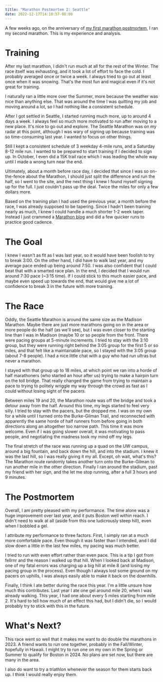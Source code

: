 ```yaml
---
title: "Marathon Postmortem 2: Seattle"
date: 2022-12-17T14:10:57-08:00
---
```


A few weeks ago, on the anniversary of [my first marathon postmortem](../marathon), I ran my second marathon.
This is my experience and analysis.

# Training

After my last marathon, I didn't run much at all for the rest of the Winter.
The race itself was exhausting, and it took a lot of effort to face the cold.
I probably averaged once or twice a week.
I always tried to go out at least once when it was snowing.
That's the most fun and magical even if it's not great for training.

I naturally ran a little more over the Summer, more because the weather was nice than anything else.
That was around the time I was quitting my job and moving around a lot, so I had nothing like a consistent schedule.

After I got settled in Seattle, I started running much more, up to around 4 days a week.
I always feel so much more motivated to run after moving to a new place.
It's nice to go out and explore.
The Seattle Marathon was on my radar at this point, although I was wary of signing up because training was so time-consuming last year.
I wanted to focus on other things.

Still I kept a consistent schedule of 3 weekday 4-mile runs, and a Saturday 8-12 mile run.
I wanted to be prepared to start training if I decided to sign up.
In October, I even did a 15K trail race which I was leading the whole way until I made a wrong turn near the end.

Ultimately, about a month before race day, I decided that since I was so on-the-fence about the Marathon, I should just split the difference and run the half, so I went to the site, and the next thing I knew I found myself signing up for the full.
I just couldn't pass up the deal.
Twice the miles for only a few dollars more.

Based on the training plan I had used the previous year, a month before the race, I was already supposed to be tapering.
Since I hadn't been training nearly as much, I knew I could handle a much shorter 1-2 week taper.
Instead I just crammed a [Marathon blog](https://fellrnr.com/wiki/Running_Marathons) and did a few quicker runs to practice good cadence.

# The Goal

I knew I wasn't as fit as I was last year, so it would have been foolish to try to break 3:00.
On the other hand, I did have to walk last year, and my average pace ended up being around 7:50.
I was also confident that I could beat that with a smarted race plan.
In the end, I decided that I would run around 7:30 pace (~3:15 time).
If I could stick to this much easier pace, and maybe even speed up towards the end, that would give me a lot of confidence to break 3 in the future with more training.

# The Race

Oddly, the Seattle Marathon is around the same size as the Madison Marathon.
Maybe there are just more marathons going on in the area or more people do the half (as we'll see), but I was even closer to the starting line than I was in Madison (maybe 10 or so people from the front.
There were pacing groups at 5-minute increments.
I tried to stay with the 3:10 group, but they were running right behind the 3:05 group for the first 5 or so miles, and that felt like a maintainable pace, so I stayed with the 3:05 group (about 7-8 people).
I had a nice little chat with a guy who had run ultras but never a marathon.

I stayed with that group up to 18 miles, at which point we ran into a horde of half marathoners (who started an hour after us) trying to make a hairpin turn on the toll bridge.
That really changed the game from trying to maintain a pace to trying to politely wriggle my way through the crowd as fast as I could without losing sight of the pacers.

Between miles 19 and 20, the Marathon route was off the bridge and took a detour away from the half.
Around this time, my legs started to feel very silly.
I tried to stay with the pacers, but the dropped me.
I was on my own for a while until I turned onto the Burke-Gilman Trail, and reconnected with apparently the same horde of half runners from before going in both directions along an altogether too narrow path.
This time it was more welcome.
Even if I was going slower overall, it was motivating to pass people, and negotiating the madness took my mind off my legs.

The final stretch of the race was running up a quad on the UW campus, around a big fountain, and back down the hill, and into the stadium.
I knew it was the last hill, so I was really giving it my all.
Except, oh wait, what's this?
The Marathon route randomly takes another turn onto the Burke-Gilman to run another mile in the other direction.
Finally I ran around the stadium, past my friend with her sign, and the let me stop running, after a full 3 hours and 9 minutes.

# The Postmortem

Overall, I am pretty pleased with my performance.
The time alone was a huge improvement over last year, and it puts Boston well within reach.
I didn't need to walk at all (aside from this one ludicrously steep hill), even when I bobbled a gel.

I attribute my performance to three factors.
First, I simply ran at a much more comfortable pace.
Even though it was faster than I intended, and I did slow down a little in the last few miles, my pacing was much better.

I tried to run with even effort rather than even pace.
This is a tip I got from fellrnr and the reason I walked up that hill.
When I looked back at Madison, one of my fatal errors was charging up a big hill at mile 8 (and losing my pacing group in the process).
Even though I always lost some ground on my pacers on uphills, I was always easily able to make it back on the downhills.

Finally, I think I ate better during the race this year.
I'm a little unsure how much this contributes.
Last year I ate one gel around mile 20, when I was already walking.
This year, I had one about every 5 miles starting from mile 2.
It's hard to tell how much of an effect this had, but I didn't die, so I would probably try to stick with this in the future.

# What's Next?

This race went so well that it makes me want to do double the marathons in 2023.
A friend wants to run one together, probably in the Fall/Winter, hopefully in Hawaii.
I might try to run one on my own in the Spring or Summer to qualify for Boston in 2024.
No plans are set now, but there are many in the area.

I also do want to try a triathlon whenever the season for them starts back up.
I think I would really enjoy them.

